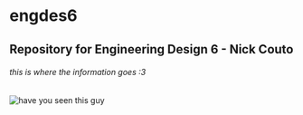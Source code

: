 # engdes6
## Repository for Engineering Design 6 - Nick Couto
###### this is where the information goes :3

![have you seen this guy](https://pbs.twimg.com/media/FnJnYlrXEAACsMG?format=jpg&name=900x900)
